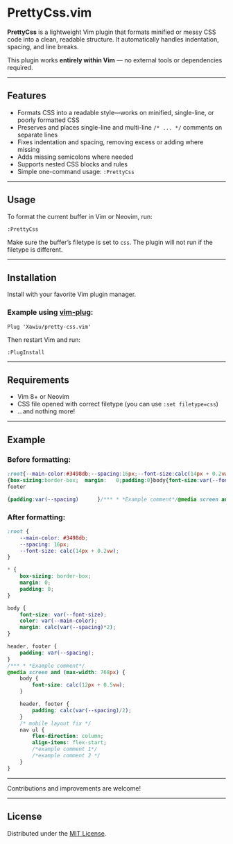 # PrettyCss.vim

**PrettyCss** is a lightweight Vim plugin that formats minified or messy CSS code into a clean, readable structure.
It automatically handles indentation, spacing, and line breaks.

This plugin works **entirely within Vim** — no external tools or dependencies required.

---

## Features

- Formats CSS into a readable style—works on minified, single-line, or poorly formatted CSS  
- Preserves and places single-line and multi-line `/* ... */` comments on separate lines  
- Fixes indentation and spacing, removing excess or adding where missing  
- Adds missing semicolons where needed  
- Supports nested CSS blocks and rules  
- Simple one-command usage: `:PrettyCss`

---

## Usage

To format the current buffer in Vim or Neovim, run:

```vim
:PrettyCss
````

Make sure the buffer’s filetype is set to `css`. The plugin will not run if the filetype is different.

---

## Installation

Install with your favorite Vim plugin manager.

### Example using [vim-plug](https://github.com/junegunn/vim-plug):

```vim
Plug 'Xawiu/pretty-css.vim'
```

Then restart Vim and run:

```vim
:PlugInstall
```

---

## Requirements

* Vim 8+ or Neovim
* CSS file opened with correct filetype (you can use `:set filetype=css`)
* ...and nothing more!

---

## Example

### Before formatting:

```css
:root{--main-color:#3498db;--spacing:16px;--font-size:calc(14px + 0.2vw)}*
{box-sizing:border-box;  margin:   0;padding:0}body{font-size:var(--font-size);color:var(--main-color);margin:calc(var(--spacing)*2)}header,
footer

{padding:var(--spacing)      }/*** * *Example comment*/@media screen and (max-width:768px      ){body{font-size:calc(12px + 0.5vw)}header,footer{padding:calc(var(--spacing)/2)}/* mobile layout fix */nav ul{flex-direction:column;align-items:flex-start/*example comment 1*//*example comment 2 */}}
```

### After formatting:

```css
:root {
    --main-color: #3498db;
    --spacing: 16px;
    --font-size: calc(14px + 0.2vw);
}

* {
    box-sizing: border-box;
    margin: 0;
    padding: 0;
}

body {
    font-size: var(--font-size);
    color: var(--main-color);
    margin: calc(var(--spacing)*2);
}

header, footer {
    padding: var(--spacing);
}
/*** * *Example comment*/
@media screen and (max-width: 768px) {
    body {
        font-size: calc(12px + 0.5vw);
    }

    header, footer {
        padding: calc(var(--spacing)/2);
    }
    /* mobile layout fix */
    nav ul {
        flex-direction: column;
        align-items: flex-start;
        /*example comment 1*/
        /*example comment 2 */
    }
}

```

---

Contributions and improvements are welcome!

---

## License

Distributed under the [MIT License](LICENSE).

